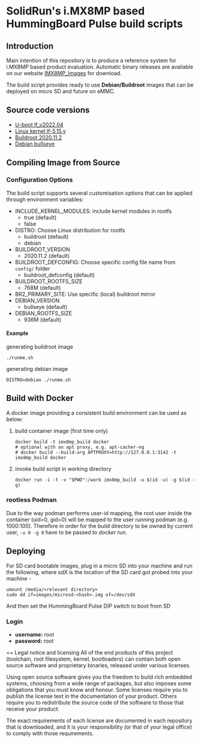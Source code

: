 # SolidRun's i.MX8MP based HummingBoard Pulse build scripts

## Introduction

Main intention of this repository is to produce a reference system for i.MX8MP based product evaluation.
Automatic binary releases are available on our website [IMX8MP_Images](https://images.solid-run.com/IMX8/imx8mp_build) for download.

The build script provides ready to use **Debian/Buildroot** images that can be deployed on micro SD and future on eMMC.

## Source code versions

- [U-boot lf_v2022.04](https://github.com/nxp-imx/uboot-imx/tree/lf_v2022.04)
- [Linux kernel lf-5.15.y](https://github.com/nxp-imx/linux-imx/tree/lf-5.15.y)
- [Buildroot 2020.11.2](https://github.com/buildroot/buildroot/tree/2020.11.2)
- [Debian bullseye](https://deb.debian.org/debian)

## Compiling Image from Source

### Configuration Options

The build script supports several customisation options that can be applied through environment variables:

- INCLUDE_KERNEL_MODULES: include kernel modules in rootfs
   - true (default)
   - false
- DISTRO: Choose Linux distribution for rootfs
  - buildroot (default)
  - debian
- BUILDROOT_VERSION
  - 2020.11.2 (default)
- BUILDROOT_DEFCONFIG: Choose specific config file name from `config/` folder
  - buildroot_defconfig (default)
- BUILDROOT_ROOTFS_SIZE
  - 768M (default)
- BR2_PRIMARY_SITE: Use specific (local) buildroot mirror
- DEBIAN_VERSION
  - bullseye (default)
- DEBIAN_ROOTFS_SIZE
  - 936M (default)

#### Example
   generating buildroot image
   ```
   ./runme.sh
   ```
   generating debian image
   ```
   DISTRO=debian ./runme.sh
   ```   

## Build with Docker
A docker image providing a consistent build environment can be used as below:

1. build container image (first time only)
   ```
   docker build -t imx8mp_build docker
   # optional with an apt proxy, e.g. apt-cacher-ng
   # docker build --build-arg APTPROXY=http://127.0.0.1:3142 -t imx8mp_build docker
   ```
2. invoke build script in working directory
   ```
   docker run -i -t -v "$PWD":/work imx8mp_build -u $(id -u) -g $(id -g)
   ```

### rootless Podman

Due to the way podman performs user-id mapping, the root user inside the container (uid=0, gid=0) will be mapped to the user running podman (e.g. 1000:100).
Therefore in order for the build directory to be owned by current user, `-u 0 -g 0` have to be passed to *docker run*.

## Deploying
For SD card bootable images, plug in a micro SD into your machine and run the following, where sdX is the location of the SD card got probed into your machine -

```
umount /media/<relevant directory>
sudo dd if=images/microsd-<hash>.img of=/dev/sdX
```

And then set the HummingBoard Pulse DIP switch to boot from SD

### Login
- **username:** root
- **password:** root

== Legal notice and licensing
All of the end products of this project (toolchain, root filesystem, kernel,
bootloaders) can contain both open source software and proprietary binaries,
released under various licenses.

Using open source software gives you the freedom to build rich embedded
systems, choosing from a wide range of packages, but also imposes some
obligations that you must know and honour.
Some licenses require you to publish the license text in the documentation of
your product. Others require you to redistribute the source code of the
software to those that receive your product.

The exact requirements of each license are documented in each repository that
is downloaded, and it is your responsibility (or that of your legal office)
to comply with those requirements.
